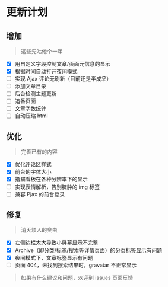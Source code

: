 # 更新计划
## 增加
> 这些先咕他个一年
- [x] 用自定义字段控制文章/页面元信息的显示
- [x] 根据时间自动打开夜间模式
- [ ] 实现 Ajax 评论无刷新（目前还是半成品）
- [ ] 添加文章目录
- [ ] 后台检测主题更新
- [ ] 追番页面
- [ ] 文章字数统计
- [ ] 自动压缩 html

## 优化
> 完善已有的内容
- [x] 优化评论区样式
- [x] 前台的字体大小
- [x] 撸猫看板在各种分辨率下的显示
- [ ] 实现表情解析，告别臃肿的 img 标签
- [ ] 兼容 Pjax 的前台登录

## 修复
> 消灭烦人的臭虫
- [x] 左侧边栏太大导致小屏幕显示不完整
- [x] Archive（即分类/标签/搜索等详情页面）的分页标签显示有问题
- [x] 夜间模式下，文章标签显示有问题
- [ ] 页面 404，未找到搜索结果时，gravatar 不正常显示

> 如果有什么建议和问题，欢迎到 issues 页面反馈

